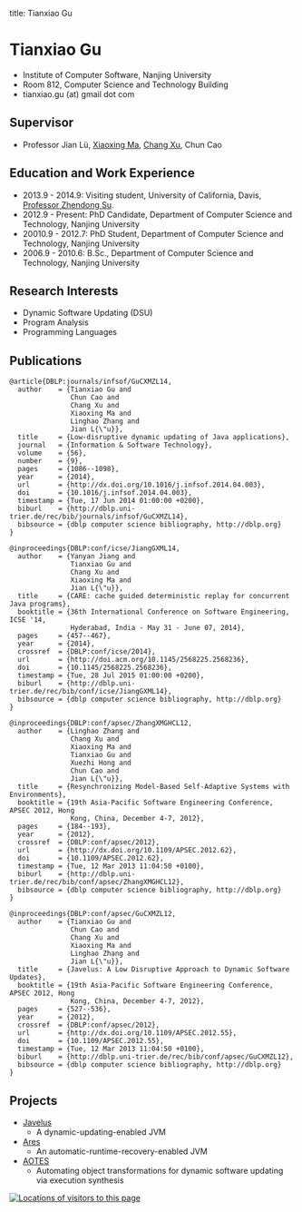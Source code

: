 title: Tianxiao Gu

# Tianxiao Gu


* Institute of Computer Software, Nanjing University
* Room 812, Computer Science and Technology Building
* tianxiao.gu (at) gmail dot com


## Supervisor

* Professor Jian Lü, [Xiaoxing Ma](http://moon.nju.edu.cn/~XiaoxingMa "Xiaoxing Ma"), [Chang Xu](http://cs.nju.edu.cn/changxu/ "Chang Xu"), Chun Cao

## Education and Work Experience

* 2013.9 - 2014.9: Visiting student, University of California, Davis, [Professor Zhendong Su](http://www.cs.ucdavis.edu/~su/).
* 2012.9 - Present: PhD Candidate, Department of Computer Science and Technology, Nanjing University
* 20010.9 - 2012.7: PhD Student, Department of Computer Science and Technology, Nanjing University
* 2006.9 - 2010.6: B.Sc., Department of Computer Science and Technology, Nanjing University


## Research Interests

* Dynamic Software Updating (DSU)
* Program Analysis
* Programming Languages

## Publications

~~~{.bibtexhtml hl_lines="Tianxiao Gu"}
@article{DBLP:journals/infsof/GuCXMZL14,
  author    = {Tianxiao Gu and
               Chun Cao and
               Chang Xu and
               Xiaoxing Ma and
               Linghao Zhang and
               Jian L{\"u}},
  title     = {Low-disruptive dynamic updating of Java applications},
  journal   = {Information & Software Technology},
  volume    = {56},
  number    = {9},
  pages     = {1086--1098},
  year      = {2014},
  url       = {http://dx.doi.org/10.1016/j.infsof.2014.04.003},
  doi       = {10.1016/j.infsof.2014.04.003},
  timestamp = {Tue, 17 Jun 2014 01:00:00 +0200},
  biburl    = {http://dblp.uni-trier.de/rec/bib/journals/infsof/GuCXMZL14},
  bibsource = {dblp computer science bibliography, http://dblp.org}
}

@inproceedings{DBLP:conf/icse/JiangGXML14,
  author    = {Yanyan Jiang and
               Tianxiao Gu and
               Chang Xu and
               Xiaoxing Ma and
               Jian L{\"u}},
  title     = {CARE: cache guided deterministic replay for concurrent Java programs},
  booktitle = {36th International Conference on Software Engineering, ICSE '14,
               Hyderabad, India - May 31 - June 07, 2014},
  pages     = {457--467},
  year      = {2014},
  crossref  = {DBLP:conf/icse/2014},
  url       = {http://doi.acm.org/10.1145/2568225.2568236},
  doi       = {10.1145/2568225.2568236},
  timestamp = {Tue, 28 Jul 2015 01:00:00 +0200},
  biburl    = {http://dblp.uni-trier.de/rec/bib/conf/icse/JiangGXML14},
  bibsource = {dblp computer science bibliography, http://dblp.org}
}

@inproceedings{DBLP:conf/apsec/ZhangXMGHCL12,
  author    = {Linghao Zhang and
               Chang Xu and
               Xiaoxing Ma and
               Tianxiao Gu and
               Xuezhi Hong and
               Chun Cao and
               Jian L{\"u}},
  title     = {Resynchronizing Model-Based Self-Adaptive Systems with Environments},
  booktitle = {19th Asia-Pacific Software Engineering Conference, APSEC 2012, Hong
               Kong, China, December 4-7, 2012},
  pages     = {184--193},
  year      = {2012},
  crossref  = {DBLP:conf/apsec/2012},
  url       = {http://dx.doi.org/10.1109/APSEC.2012.62},
  doi       = {10.1109/APSEC.2012.62},
  timestamp = {Tue, 12 Mar 2013 11:04:50 +0100},
  biburl    = {http://dblp.uni-trier.de/rec/bib/conf/apsec/ZhangXMGHCL12},
  bibsource = {dblp computer science bibliography, http://dblp.org}
}

@inproceedings{DBLP:conf/apsec/GuCXMZL12,
  author    = {Tianxiao Gu and
               Chun Cao and
               Chang Xu and
               Xiaoxing Ma and
               Linghao Zhang and
               Jian L{\"u}},
  title     = {Javelus: A Low Disruptive Approach to Dynamic Software Updates},
  booktitle = {19th Asia-Pacific Software Engineering Conference, APSEC 2012, Hong
               Kong, China, December 4-7, 2012},
  pages     = {527--536},
  year      = {2012},
  crossref  = {DBLP:conf/apsec/2012},
  url       = {http://dx.doi.org/10.1109/APSEC.2012.55},
  doi       = {10.1109/APSEC.2012.55},
  timestamp = {Tue, 12 Mar 2013 11:04:50 +0100},
  biburl    = {http://dblp.uni-trier.de/rec/bib/conf/apsec/GuCXMZL12},
  bibsource = {dblp computer science bibliography, http://dblp.org}
}
~~~

## Projects

* [Javelus](http://lab.artemisprojects.org/javelus/javelus)
    * A dynamic-updating-enabled JVM
* [Ares](http://lab.artemisprojects.org/groups/ares)
    * An automatic-runtime-recovery-enabled JVM
* [AOTES](http://lab.artemisprojects.org/javelus/aotes)
    * Automating object transformations for dynamic software updating via execution synthesis

<div id="clustrmaps-widget"></div><script type="text/javascript">var _clustrmaps = {'url' : 'http://moon.nju.edu.cn/~TianxiaoGu', 'user' : 995449, 'server' : '3', 'id' : 'clustrmaps-widget', 'version' : 1, 'date' : '2012-03-15', 'lang' : 'zh', 'corners' : 'square' };(function (){ var s = document.createElement('script'); s.type = 'text/javascript'; s.async = true; s.src = 'http://www3.clustrmaps.com/counter/map.js'; var x = document.getElementsByTagName('script')[0]; x.parentNode.insertBefore(s, x);})();</script><noscript><a href="http://www3.clustrmaps.com/user/94ef3079"><img src="http://www3.clustrmaps.com/stats/maps-no_clusters/moon.nju.edu.cn-~TianxiaoGu-thumb.jpg" alt="Locations of visitors to this page" /></a></noscript>
